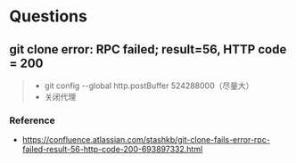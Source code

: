 # Questions

## git clone error: RPC failed; result=56, HTTP code = 200

> * git config --global http.postBuffer 524288000（尽量大）
> * 关闭代理

### Reference
* https://confluence.atlassian.com/stashkb/git-clone-fails-error-rpc-failed-result-56-http-code-200-693897332.html
